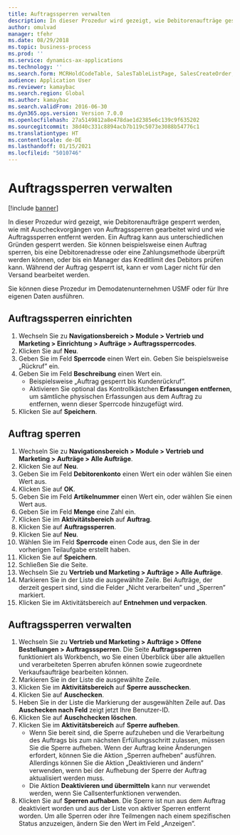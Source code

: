 ```yaml
---
title: Auftragssperren verwalten
description: In dieser Prozedur wird gezeigt, wie Debitorenaufträge gesperrt werden, wie mit Auscheckvorgängen von Auftragssperren gearbeitet wird und wie Auftragssperren entfernt werden.
author: omulvad
manager: tfehr
ms.date: 08/29/2018
ms.topic: business-process
ms.prod: ''
ms.service: dynamics-ax-applications
ms.technology: ''
ms.search.form: MCRHoldCodeTable, SalesTableListPage, SalesCreateOrder, SalesTable, MCRHoldCodeTrans, MCRHoldCheckOutOverride, MCRHoldCodeTable, MCRItemListCopying, MCRItemListTable, MCROMHoldList
audience: Application User
ms.reviewer: kamaybac
ms.search.region: Global
ms.author: kamaybac
ms.search.validFrom: 2016-06-30
ms.dyn365.ops.version: Version 7.0.0
ms.openlocfilehash: 27a5149812a8e478dae1d2385e6c139c9f635202
ms.sourcegitcommit: 38d40c331c8894acb7b119c5073e3088b54776c1
ms.translationtype: HT
ms.contentlocale: de-DE
ms.lasthandoff: 01/15/2021
ms.locfileid: "5010746"
---
```

# <a name="manage-order-holds"></a>Auftragssperren verwalten

[!include [banner](../../includes/banner.md)]

In dieser Prozedur wird gezeigt, wie Debitorenaufträge gesperrt werden, wie mit Auscheckvorgängen von Auftragssperren gearbeitet wird und wie Auftragssperren entfernt werden. Ein Auftrag kann aus unterschiedlichen Gründen gesperrt werden. Sie können beispielsweise einen Auftrag sperren, bis eine Debitorenadresse oder eine Zahlungsmethode überprüft werden können, oder bis ein Manager das Kreditlimit des Debitors prüfen kann. Während der Auftrag gesperrt ist, kann er vom Lager nicht für den Versand bearbeitet werden. 

Sie können diese Prozedur im Demodatenunternehmen USMF oder für Ihre eigenen Daten ausführen.


## <a name="set-up-order-holds"></a>Auftragssperren einrichten
1. Wechseln Sie zu **Navigationsbereich > Module > Vertrieb und Marketing > Einrichtung > Aufträge > Auftragssperrcodes**.
2. Klicken Sie auf **Neu**.
3. Geben Sie im Feld **Sperrcode** einen Wert ein. Geben Sie beispielsweise „Rückruf” ein.  
4. Geben Sie im Feld **Beschreibung** einen Wert ein.
    - Beispielsweise „Auftrag gesperrt bis Kundenrückruf”.  
    - Aktivieren Sie optional das Kontrollkästchen **Erfassungen entfernen**, um sämtliche physischen Erfassungen aus dem Auftrag zu entfernen, wenn dieser Sperrcode hinzugefügt wird.  
5. Klicken Sie auf **Speichern**.

## <a name="place-order-on-hold"></a>Auftrag sperren
1. Wechseln Sie zu **Navigationsbereich > Module > Vertrieb und Marketing > Aufträge > Alle Aufträge**.
2. Klicken Sie auf **Neu**.
3. Geben Sie im Feld **Debitorenkonto** einen Wert ein oder wählen Sie einen Wert aus.
4. Klicken Sie auf **OK**.
5. Geben Sie im Feld **Artikelnummer** einen Wert ein, oder wählen Sie einen Wert aus.
6. Geben Sie im Feld **Menge** eine Zahl ein.
7. Klicken Sie im **Aktivitätsbereich** auf **Auftrag**.
8. Klicken Sie auf **Auftragssperren**.
9. Klicken Sie auf **Neu**.
10. Wählen Sie im Feld **Sperrcode** einen Code aus, den Sie in der vorherigen Teilaufgabe erstellt haben.
11. Klicken Sie auf **Speichern**.
12. Schließen Sie die Seite.
13. Wechseln Sie zu **Vertrieb und Marketing > Aufträge > Alle Aufträge**.
14. Markieren Sie in der Liste die ausgewählte Zeile. Bei Aufträge, der derzeit gespert sind, sind die Felder „Nicht verarbeiten” und „Sperren” markiert.
15. Klicken Sie im Aktivitätsbereich auf **Entnehmen und verpacken**.

## <a name="manage-order-holds"></a>Auftragssperren verwalten
1. Wechseln Sie zu **Vertrieb und Marketing > Aufträge > Offene Bestellungen > Auftragsssperren**. Die Seite **Auftragssperren** funktioniert als Workbench, wo Sie einen Überblick über alle aktuellen und verarbeiteten Sperren abrufen können sowie zugeordnete Verkaufsaufträge bearbeiten können.     
2. Markieren Sie in der Liste die ausgewählte Zeile.
3. Klicken Sie im **Aktivitätsbereich** auf **Sperre ausschecken**.
4. Klicken Sie auf **Auschecken**.
5. Heben Sie in der Liste die Markierung der ausgewählten Zeile auf. Das **Auschecken nach Feld** zeigt jetzt Ihre Benutzer-ID.   
6. Klicken Sie auf **Auschchecken löschen**.
7. Klicken Sie im **Aktivitätsbereich** auf **Sperre aufheben**.
    - Wenn Sie bereit sind, die Sperre aufzuheben und die Verarbeitung des Auftrags bis zum nächsten Erfüllungsschritt zulassen, müssen Sie die Sperre aufheben. Wenn der Auftrag keine Änderungen erfordert, können Sie die Aktion „Sperren aufheben” ausführen. Allerdings können Sie die Aktion „Deaktivieren und ändern” verwenden, wenn bei der Aufhebung der Sperre der Auftrag aktualisiert werden muss.      
    - Die Aktion **Deaktivieren und übermitteln** kann nur verwendet werden, wenn Sie Callsenterfunktionen verwenden.  
8. Klicken Sie auf **Sperren aufhaben**. Die Sperre ist nun aus dem Auftrag deaktiviert worden und aus der Liste von aktiver Sperren entfernt worden. Um alle Sperren oder ihre Teilmengen nach einem spezifischen Status anzuzeigen, ändern Sie den Wert im Feld „Anzeigen”.     

